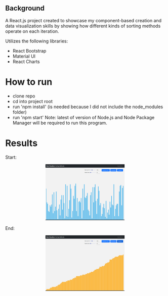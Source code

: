## Background
A React.js project created to showcase my component-based creation and data visualization skills by showing how different kinds of sorting methods operate on each iteration.  

Utilizes the following libraries:
- React Bootstrap
- Material UI
- React Charts

# How to run
- clone repo
- cd into project root
- run 'npm install' (is needed because I did not include the node_modules folder)
- run 'npm start'
Note: latest of version of Node.js and Node Package Manager will be required to run this program.  

# Results
Start:
<p align="center">
  <img src="src/assets/start.PNG" width=250>
</p>

End:
<p align="center">
  <img src="src/assets/end.PNG" width=250>
</p>

